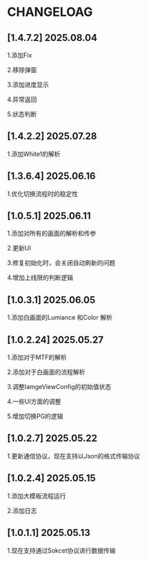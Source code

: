 # CHANGELOAG

## [1.4.7.2] 2025.08.04

1.添加Fix

2.移除弹窗

3.添加进度显示

4.异常返回

5.状态判断

## [1.4.2.2] 2025.07.28

1.添加White1的解析

## [1.3.6.4] 2025.06.16

1.优化切换流程时的稳定性

## [1.0.5.1] 2025.06.11

1.添加对所有的画面的解析和传参

2.更新UI

3.修复初始化时，会关闭自动刷新的问题

4.增加上线限的判断逻辑

## [1.0.3.1] 2025.06.05

1.添加白画面的Lumiance  和Color 解析

## [1.0.2.24] 2025.05.27

1.添加对于MTF的解析

2.添加对于白画面的流程解析

3.调整IamgeViewConfig的初始值状态

4.一些UI方面的调整

5.增加切换PG的逻辑

## [1.0.2.7] 2025.05.22

1.更新通信协议，现在支持以Json的格式传输协议

## [1.0.2.4] 2025.05.15

1.添加大模板流程运行

2.添加日志

## [1.0.1.1] 2025.05.13

1.现在支持通过Sokcet协议进行数据传输
